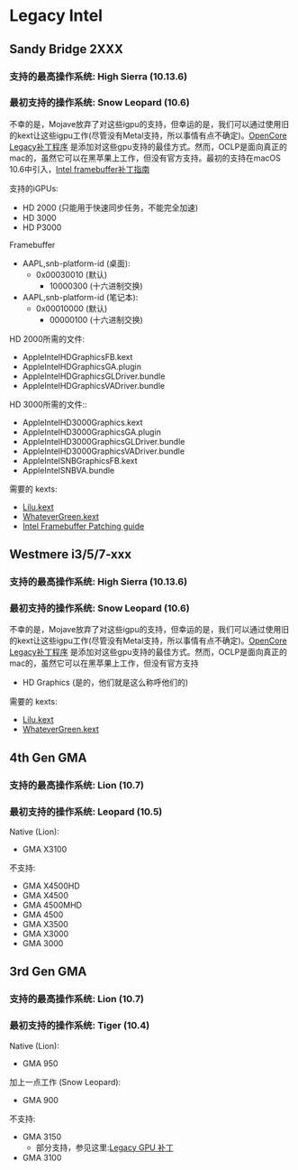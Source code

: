 # Legacy Intel

## **Sandy Bridge 2XXX**

### 支持的最高操作系统: High Sierra (10.13.6)

### 最初支持的操作系统: Snow Leopard (10.6)

不幸的是，Mojave放弃了对这些igpu的支持，但幸运的是，我们可以通过使用旧的kext让这些igpu工作(尽管没有Metal支持，所以事情有点不确定)。[OpenCore Legacy补丁程序](https://github.com/dortania/OpenCore-Legacy-Patcher/issues/348) 是添加对这些gpu支持的最佳方式。然而，OCLP是面向真正的mac的，虽然它可以在黑苹果上工作，但没有官方支持。最初的支持在macOS 10.6中引入，[Intel framebuffer补丁指南](https://www.insanelymac.com/forum/topic/334899-intel-framebuffer-patching-using-whatevergreen/?tab=comments#comment-2626271)

支持的iGPUs:

* HD 2000 (只能用于快速同步任务，不能完全加速)
* HD 3000
* HD P3000

Framebuffer

* AAPL,snb-platform-id (桌面):
  * 0x00030010 (默认)
    * 10000300 (十六进制交换)
* AAPL,snb-platform-id (笔记本):
  * 0x00010000 (默认)
    * 00000100 (十六进制交换)

HD 2000所需的文件:

* AppleIntelHDGraphicsFB.kext
* AppleIntelHDGraphicsGA.plugin
* AppleIntelHDGraphicsGLDriver.bundle
* AppleIntelHDGraphicsVADriver.bundle

HD 3000所需的文件::

* AppleIntelHD3000Graphics.kext
* AppleIntelHD3000GraphicsGA.plugin
* AppleIntelHD3000GraphicsGLDriver.bundle
* AppleIntelHD3000GraphicsVADriver.bundle
* AppleIntelSNBGraphicsFB.kext
* AppleIntelSNBVA.bundle

需要的 kexts:

* [Lilu.kext](https://github.com/acidanthera/Lilu/releases)
* [WhateverGreen.kext](https://github.com/acidanthera/WhateverGreen/releases)
* [Intel Framebuffer Patching guide](https://www.insanelymac.com/forum/topic/334899-intel-framebuffer-patching-using-whatevergreen/?tab=comments#comment-2626271)

## **Westmere i3/5/7-xxx**

### 支持的最高操作系统: High Sierra (10.13.6)

### 最初支持的操作系统: Snow Leopard (10.6)

不幸的是，Mojave放弃了对这些igpu的支持，但幸运的是，我们可以通过使用旧的kext让这些igpu工作(尽管没有Metal支持，所以事情有点不确定)。[OpenCore Legacy补丁程序](https://github.com/dortania/OpenCore-Legacy-Patcher/issues/348) 是添加对这些gpu支持的最佳方式。然而，OCLP是面向真正的mac的，虽然它可以在黑苹果上工作，但没有官方支持

* HD Graphics (是的，他们就是这么称呼他们的)

需要的 kexts:

* [Lilu.kext](https://github.com/acidanthera/Lilu/releases)
* [WhateverGreen.kext](https://github.com/acidanthera/WhateverGreen/releases)

## **4th Gen GMA**

### 支持的最高操作系统: Lion (10.7)

### 最初支持的操作系统: Leopard (10.5)

Native (Lion):

* GMA X3100

不支持:

* GMA X4500HD
* GMA X4500
* GMA 4500MHD
* GMA 4500
* GMA X3500
* GMA X3000
* GMA 3000

## **3rd Gen GMA**

### 支持的最高操作系统: Lion (10.7)

### 最初支持的操作系统: Tiger (10.4)

Native (Lion):

* GMA 950

加上一点工作 (Snow Leopard):

* GMA 900

不支持:

* GMA 3150
  * 部分支持，参见这里:[Legacy GPU 补丁](https://sumingyd.github.io/OpenCore-Post-Install/gpu-patching/legacy-intel/)
* GMA 3100
